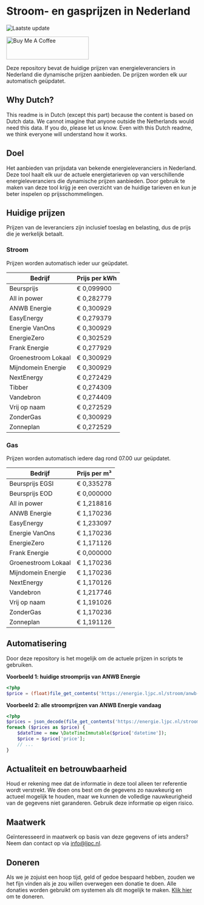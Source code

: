 # Stroom- en gasprijzen in Nederland

![Laatste update](https://img.shields.io/badge/laatste%20update-2024--06--24%2019%3A00%20CET-brightgreen)

<a href="https://www.buymeacoffee.com/Lars-" target="_blank"><img src="https://cdn.buymeacoffee.com/buttons/v2/default-orange.png" alt="Buy Me A Coffee" height="60" style="height: 60px !important;width: 217px !important;" ></a>

Deze repository bevat de huidige prijzen van energieleveranciers in Nederland die dynamische prijzen aanbieden. De prijzen worden elk uur automatisch geüpdatet.

## Why Dutch?

This readme is in Dutch (except this part) because the content is based on Dutch data. We cannot imagine that anyone outside the Netherlands would need this data. If you do, please let us know. Even with this Dutch readme, we think
everyone will understand how it works.

## Doel

Het aanbieden van prijsdata van bekende energieleveranciers in Nederland. Deze tool haalt elk uur de actuele energietarieven op van verschillende energieleveranciers die dynamische prijzen aanbieden. Door gebruik te maken van deze tool
krijg je een overzicht van de huidige tarieven en kun je beter inspelen op prijsschommelingen.

## Huidige prijzen

Prijzen van de leveranciers zijn inclusief toeslag en belasting, dus de prijs die je werkelijk betaalt.

### Stroom

Prijzen worden automatisch ieder uur geüpdatet.

 Bedrijf | Prijs per kWh 
---------|---------------
Beursprijs | € 0,099900
All in power | € 0,282779
ANWB Energie | € 0,300929
EasyEnergy | € 0,279379
Energie VanOns | € 0,300929
EnergieZero | € 0,302529
Frank Energie | € 0,277929
Groenestroom Lokaal | € 0,300929
Mijndomein Energie | € 0,300929
NextEnergy | € 0,272429
Tibber | € 0,274309
Vandebron | € 0,274409
Vrij op naam | € 0,272529
ZonderGas | € 0,300929
Zonneplan | € 0,272529


### Gas

Prijzen worden automatisch iedere dag rond 07.00 uur geüpdatet.

 Bedrijf | Prijs per m³ 
---------|--------------
Beursprijs EGSI | € 0,335278
Beursprijs EOD | € 0,000000
All in power | € 1,218816
ANWB Energie | € 1,170236
EasyEnergy | € 1,233097
Energie VanOns | € 1,170236
EnergieZero | € 1,171126
Frank Energie | € 0,000000
Groenestroom Lokaal | € 1,170236
Mijndomein Energie | € 1,170236
NextEnergy | € 1,170126
Vandebron | € 1,217746
Vrij op naam | € 1,191026
ZonderGas | € 1,170236
Zonneplan | € 1,191126


## Automatisering

Door deze repository is het mogelijk om de actuele prijzen in scripts te gebruiken.

**Voorbeeld 1: huidige stroomprijs van ANWB Energie**

```php
<?php
$price = (float)file_get_contents('https://energie.ljpc.nl/stroom/anwb-energie-nu.txt');

```

**Voorbeeld 2: alle stroomprijzen van ANWB Energie vandaag**

```php
<?php
$prices = json_decode(file_get_contents('https://energie.ljpc.nl/stroom/all-in-power-vandaag.json'),true);
foreach ($prices as $price) {
    $dateTime = new \DateTimeImmutable($price['datetime']);
    $price = $price['price'];
    // ...
}
```

## Actualiteit en betrouwbaarheid

Houd er rekening mee dat de informatie in deze tool alleen ter referentie wordt verstrekt. We doen ons best om de gegevens zo nauwkeurig en actueel mogelijk te houden, maar we kunnen de volledige nauwkeurigheid van de gegevens niet
garanderen. Gebruik deze informatie op eigen risico.

## Maatwerk

Geïnteresseerd in maatwerk op basis van deze gegevens of iets anders? Neem dan contact op
via [info@ljpc.nl](mailto:info@ljpc.nl?subject=Energie%20prijzen).

## Doneren

Als we je zojuist een hoop tijd, geld of gedoe bespaard hebben, zouden we het fijn vinden als je zou willen overwegen een
donatie te doen. Alle donaties worden gebruikt om systemen als dit mogelijk te
maken. [Klik hier](https://www.buymeacoffee.com/Lars-) om te doneren.
